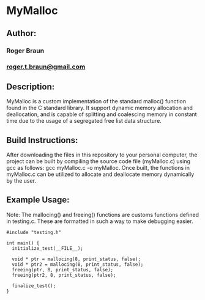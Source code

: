 # MyMalloc

## Author: 
### Roger Braun
### roger.t.braun@gmail.com


## Description:
MyMalloc is a custom implementation of the standard malloc() function found in the C standard library. It support dynamic memory allocation and deallocation, and is capable of splitting and coalescing memory in constant time due to the usage of a segregated free list data structure. 


## Build Instructions:
After downloading the files in this repository to your personal computer, the project can be built by compiling the source code file (myMalloc.c) using gcc as follows: gcc myMalloc.c -o myMalloc. Once built, the functions in myMalloc.c can be utilized to allocate and deallocate 
memory dynamically by the user. 


## Example Usage:
Note: The mallocing() and freeing() functions are customs functions defined in testing.c. These are formatted in such a way to make debugging easier. 
```
#include "testing.h"

int main() {
  initialize_test(__FILE__);

  void * ptr = mallocing(8, print_status, false);
  void * ptr2 = mallocing(8, print_status, false);
  freeing(ptr, 8, print_status, false);
  freeing(ptr2, 8, print_status, false);

  finalize_test();
}
```

